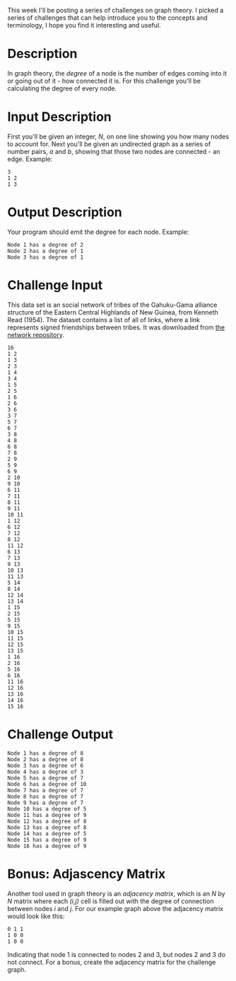 This week I'll be posting a series of challenges on graph theory. I picked a
series of challenges that can help introduce you to the concepts and
terminology, I hope you find it interesting and useful.

# Description

In graph theory, the _degree_ of a node is the number of edges coming into it
or going out of it - how connected it is. For this challenge you'll be
calculating the degree of every node.

# Input Description

First you'll be given an integer, _N_, on one line showing you how many nodes
to account for. Next you'll be given an undirected graph as a series of number
pairs, _a_ and _b_, showing that those two nodes are connected - an edge.
Example:

    
    
    3 
    1 2
    1 3
    

# Output Description

Your program should emit the degree for each node. Example:

    
    
    Node 1 has a degree of 2
    Node 2 has a degree of 1
    Node 3 has a degree of 1
    

# Challenge Input

This data set is an social network of tribes of the Gahuku-Gama alliance
structure of the Eastern Central Highlands of New Guinea, from Kenneth Read
(1954). The dataset contains a list of all of links, where a link represents
signed friendships between tribes. It was downloaded from [the network
repository](http://networkrepository.com/soc_tribes.php).

    
    
    16
    1 2
    1 3
    2 3
    1 4
    3 4
    1 5
    2 5
    1 6
    2 6
    3 6
    3 7
    5 7
    6 7
    3 8
    4 8
    6 8
    7 8
    2 9
    5 9
    6 9
    2 10
    9 10
    6 11
    7 11
    8 11
    9 11
    10 11
    1 12
    6 12
    7 12
    8 12
    11 12
    6 13
    7 13
    9 13
    10 13
    11 13
    5 14
    8 14
    12 14
    13 14
    1 15
    2 15
    5 15
    9 15
    10 15
    11 15
    12 15
    13 15
    1 16
    2 16
    5 16
    6 16
    11 16
    12 16
    13 16
    14 16
    15 16
    

# Challenge Output

    
    
    Node 1 has a degree of 8
    Node 2 has a degree of 8
    Node 3 has a degree of 6
    Node 4 has a degree of 3
    Node 5 has a degree of 7
    Node 6 has a degree of 10
    Node 7 has a degree of 7
    Node 8 has a degree of 7
    Node 9 has a degree of 7
    Node 10 has a degree of 5
    Node 11 has a degree of 9
    Node 12 has a degree of 8
    Node 13 has a degree of 8
    Node 14 has a degree of 5
    Node 15 has a degree of 9
    Node 16 has a degree of 9
    

# Bonus: Adjascency Matrix

Another tool used in graph theory is an _adjacency matrix_, which is an _N_ by
_N_ matrix where each _(i,j)_ cell is filled out with the degree of connection
between nodes _i_ and _j_. For our example graph above the adjacency matrix
would look like this:

    
    
    0 1 1
    1 0 0
    1 0 0
    

Indicating that node 1 is connected to nodes 2 and 3, but nodes 2 and 3 do not
connect. For a bonus, create the adjacency matrix for the challenge graph.

